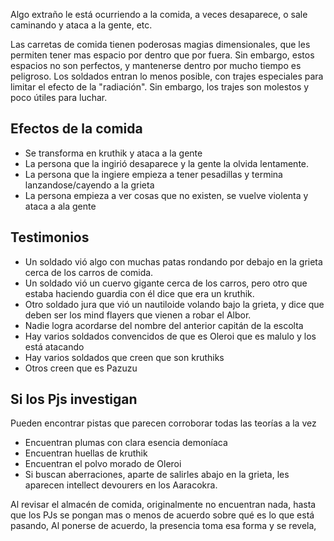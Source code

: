 
Algo extraño le está ocurriendo a la comida, a veces desaparece, o sale caminando y ataca a la gente, etc.

Las carretas de comida tienen poderosas magias dimensionales, que les permiten tener mas espacio por dentro que por fuera. Sin embargo, estos espacios no son perfectos, y mantenerse dentro por mucho tiempo es peligroso. Los soldados entran lo menos posible, con trajes especiales para limitar el efecto de la "radiación". Sin embargo, los trajes son molestos y poco útiles para luchar.
## Efectos de la comida
- Se transforma en kruthik y ataca a la gente
- La persona que la ingirió desaparece y la gente la olvida lentamente.
- La persona que la ingiere empieza a tener pesadillas y termina lanzandose/cayendo a la grieta
- La persona empieza a ver cosas que no existen, se vuelve violenta y ataca a ala gente

## Testimonios
- Un soldado vió algo con muchas patas rondando por debajo en la grieta cerca de los carros de comida.
- Un soldado vió un cuervo gigante cerca de los carros, pero otro que estaba haciendo guardia con él dice que era un kruthik.
- Otro soldado jura que vió un nautiloide volando bajo la grieta, y dice que deben ser los mind flayers que vienen a robar el Albor.
- Nadie logra acordarse del nombre del anterior capitán de la escolta
- Hay varios soldados convencidos de que es Oleroi que es malulo y los está atacando
- Hay varios soldados que creen que son kruthiks
- Otros creen que es Pazuzu

## Si los Pjs investigan
Pueden encontrar pistas que parecen corroborar todas las teorías a la vez
- Encuentran plumas con clara esencia demoníaca
- Encuentran huellas de kruthik
- Encuentran el polvo morado de Oleroi
- Si buscan aberraciones, aparte de salirles abajo en la grieta, les aparecen intellect devourers en los Aaracokra.

Al revisar el almacén de comida, originalmente no encuentran nada, hasta que los PJs se pongan mas o menos de acuerdo sobre qué es lo que está pasando, Al ponerse de acuerdo, la presencia toma esa forma y se revela, 